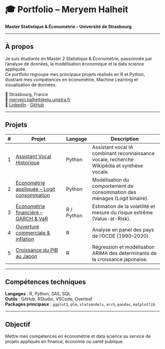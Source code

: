 # 🎓 Portfolio – Meryem Halheit  
**Master Statistique & Économétrie – Université de Strasbourg**

---

## À propos
Je suis étudiante en Master 2 Statistique & Économétrie, passionnée par l’analyse de données, la modélisation économique et la data science appliquée.  
Ce portfolio regroupe mes principaux projets réalisés en R et Python, illustrant mes compétences en économétrie, Machine Learning et visualisation de données.

📍 Strasbourg, France  
📧 meryem.halheit@etu.unistra.fr  
🔗 [LinkedIn](https://www.linkedin.com/in/Meryem/Halheit) · [GitHub](https://github.com/meryemhlt)

---

## Projets

| # | Projet | Langage | Description |
|---|---------|----------|-------------|
| 1 | [Assistant Vocal Historique](./Assistant_Vocal/) | Python | Assistant vocal IA combinant reconnaissance vocale, recherche Wikipédia et synthèse vocale. |
| 2 | [Économétrie appliquée – Logit consommation](./Econometrie_Appliquee_Logit/) | Python | Modélisation du comportement de consommation des ménages (Logit binaire). |
| 3 | [Économétrie financière – GARCH & VaR](./Econometrie_Financiere_GARCH/) | R / Python | Estimation de la volatilité et mesure du risque extrême (Value-at-Risk). |
| 4 | [Ouverture commerciale & inflation](./Ouverture_Commerce_Inflation/) | R | Analyse en panel des pays de l’OCDE (1990–2020). |
| 5 | [Croissance du PIB au Japon](./Croissance_PIB_Japon/) | R | Régression et modélisation ARIMA des déterminants de la croissance japonaise. |

---

## Compétences techniques
**Langages** : R, Python, SAS, SQL  
**Outils** : GitHub, RStudio, VSCode, Overleaf  
**Packages principaux** : `ggplot2`, `plm`, `statsmodels`, `arch`, `pandas`, `matplotlib`

---

## Objectif
Mettre mes compétences en économétrie et data science au service de projets appliqués en finance, économie ou santé publique.
